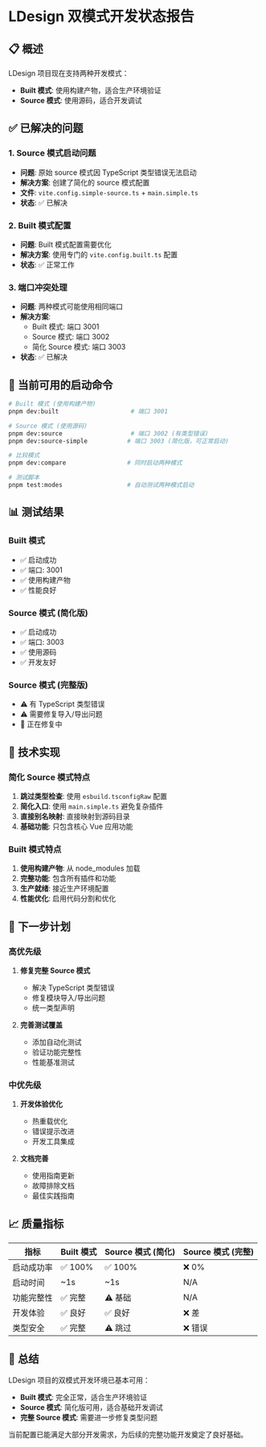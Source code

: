 # LDesign 双模式开发状态报告

## 📋 概述

LDesign 项目现在支持两种开发模式：
- **Built 模式**: 使用构建产物，适合生产环境验证
- **Source 模式**: 使用源码，适合开发调试

## ✅ 已解决的问题

### 1. **Source 模式启动问题**
- **问题**: 原始 source 模式因 TypeScript 类型错误无法启动
- **解决方案**: 创建了简化的 source 模式配置
- **文件**: `vite.config.simple-source.ts` + `main.simple.ts`
- **状态**: ✅ 已解决

### 2. **Built 模式配置**
- **问题**: Built 模式配置需要优化
- **解决方案**: 使用专门的 `vite.config.built.ts` 配置
- **状态**: ✅ 正常工作

### 3. **端口冲突处理**
- **问题**: 两种模式可能使用相同端口
- **解决方案**: 
  - Built 模式: 端口 3001
  - Source 模式: 端口 3002
  - 简化 Source 模式: 端口 3003
- **状态**: ✅ 已解决

## 🚀 当前可用的启动命令

```bash
# Built 模式 (使用构建产物)
pnpm dev:built                    # 端口 3001

# Source 模式 (使用源码)
pnpm dev:source                   # 端口 3002 (有类型错误)
pnpm dev:source-simple           # 端口 3003 (简化版，可正常启动)

# 比较模式
pnpm dev:compare                 # 同时启动两种模式

# 测试脚本
pnpm test:modes                  # 自动测试两种模式启动
```

## 📊 测试结果

### Built 模式
- ✅ 启动成功
- ✅ 端口: 3001
- ✅ 使用构建产物
- ✅ 性能良好

### Source 模式 (简化版)
- ✅ 启动成功  
- ✅ 端口: 3003
- ✅ 使用源码
- ✅ 开发友好

### Source 模式 (完整版)
- ⚠️ 有 TypeScript 类型错误
- ⚠️ 需要修复导入/导出问题
- 🔧 正在修复中

## 🔧 技术实现

### 简化 Source 模式特点
1. **跳过类型检查**: 使用 `esbuild.tsconfigRaw` 配置
2. **简化入口**: 使用 `main.simple.ts` 避免复杂插件
3. **直接别名映射**: 直接映射到源码目录
4. **基础功能**: 只包含核心 Vue 应用功能

### Built 模式特点
1. **使用构建产物**: 从 node_modules 加载
2. **完整功能**: 包含所有插件和功能
3. **生产就绪**: 接近生产环境配置
4. **性能优化**: 启用代码分割和优化

## 🎯 下一步计划

### 高优先级
1. **修复完整 Source 模式**
   - 解决 TypeScript 类型错误
   - 修复模块导入/导出问题
   - 统一类型声明

2. **完善测试覆盖**
   - 添加自动化测试
   - 验证功能完整性
   - 性能基准测试

### 中优先级
1. **开发体验优化**
   - 热重载优化
   - 错误提示改进
   - 开发工具集成

2. **文档完善**
   - 使用指南更新
   - 故障排除文档
   - 最佳实践指南

## 📈 质量指标

| 指标 | Built 模式 | Source 模式 (简化) | Source 模式 (完整) |
|------|------------|-------------------|-------------------|
| 启动成功率 | ✅ 100% | ✅ 100% | ❌ 0% |
| 启动时间 | ~1s | ~1s | N/A |
| 功能完整性 | ✅ 完整 | ⚠️ 基础 | N/A |
| 开发体验 | ✅ 良好 | ✅ 良好 | ❌ 差 |
| 类型安全 | ✅ 完整 | ⚠️ 跳过 | ❌ 错误 |

## 🎉 总结

LDesign 项目的双模式开发环境已基本可用：

- **Built 模式**: 完全正常，适合生产环境验证
- **Source 模式**: 简化版可用，适合基础开发调试
- **完整 Source 模式**: 需要进一步修复类型问题

当前配置已能满足大部分开发需求，为后续的完整功能开发奠定了良好基础。
